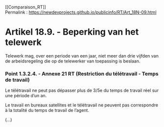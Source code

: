 [[Comparaison_RT]]  
Permalink : https://newdevprojects.github.io/publicinfo/RT/Art_18N-09.html

# Artikel 18.9. - Beperking van het telewerk

Telewerk mag, over een periode van een jaar, niet meer dan drie vijfden van de arbeidsregeling die op de telewerker van toepassing is beslaan.

### Point 1.3.2.4. - Annexe 21 RT (Restriction du télétravail - Temps de travail)

Le télétravail ne peut pas dépasser plus de 3/5e du temps de travail réel sur une période d’un an. 

Le travail en bureaux satellites et le télétravail ne peuvent pas correspondre à la totalité du temps de travail de l’agent. 

(...)

